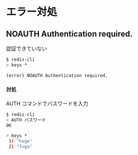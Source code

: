 # エラー対処

## NOAUTH Authentication required.

認証できていない

```bash
$ redis-cli
> keys *

(error) NOAUTH Authentication required.
```

#### 対処

AUTH コマンドでパスワードを入力

```bash
$ redis-cli
> AUTH パスワード
OK

> keys *
 1) "hoge"
 2) "fuga"
```
